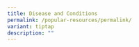 ```yaml
---
title: Disease and Conditions
permalink: /popular-resources/permalink/
variant: tiptap
description: ""
---
```

